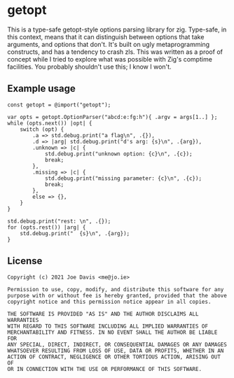 # getopt

This is a type-safe getopt-style options parsing library for zig. Type-safe, in this context, means that it can distinguish between options that take arguments, and options that don't. It's built on ugly metaprogramming constructs, and has a tendency to crash zls. This was written as a proof of concept while I tried to explore what was possible with Zig's comptime facilities. You probably shouldn't use this; I know I won't.

## Example usage

    const getopt = @import("getopt");

    var opts = getopt.OptionParser("abcd:e:fg:h"){ .argv = args[1..] };
    while (opts.next()) |opt| {
        switch (opt) {
            .a => std.debug.print("a flag\n", .{}),
            .d => |arg| std.debug.print("d's arg: {s}\n", .{arg}),
            .unknown => |c| {
                std.debug.print("unknown option: {c}\n", .{c});
                break;
            },
            .missing => |c| {
                std.debug.print("missing parameter: {c}\n", .{c});
                break;
            },
            else => {},
        }
    }

    std.debug.print("rest: \n", .{});
    for (opts.rest()) |arg| {
        std.debug.print("  {s}\n", .{arg});
    }

## License

    Copyright (c) 2021 Joe Davis <me@jo.ie>

    Permission to use, copy, modify, and distribute this software for any
    purpose with or without fee is hereby granted, provided that the above
    copyright notice and this permission notice appear in all copies.

    THE SOFTWARE IS PROVIDED "AS IS" AND THE AUTHOR DISCLAIMS ALL WARRANTIES
    WITH REGARD TO THIS SOFTWARE INCLUDING ALL IMPLIED WARRANTIES OF
    MERCHANTABILITY AND FITNESS. IN NO EVENT SHALL THE AUTHOR BE LIABLE FOR
    ANY SPECIAL, DIRECT, INDIRECT, OR CONSEQUENTIAL DAMAGES OR ANY DAMAGES
    WHATSOEVER RESULTING FROM LOSS OF USE, DATA OR PROFITS, WHETHER IN AN
    ACTION OF CONTRACT, NEGLIGENCE OR OTHER TORTIOUS ACTION, ARISING OUT OF
    OR IN CONNECTION WITH THE USE OR PERFORMANCE OF THIS SOFTWARE.
